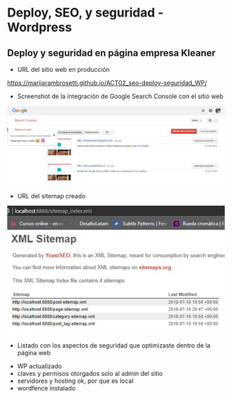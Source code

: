 # Deploy, SEO, y seguridad - Wordpress

## Deploy y seguridad en página empresa Kleaner


- URL del sitio web en producción

https://marijarambrosetti.github.io/ACT02_seo-deploy-seguridad_WP/

- Screenshot de la integración de Google Search Console con el sitio web

![Integración](img/integracion.jpg)

- URL del sitemap creado

![Screenshot del site map en yoas](img/sitemap.jpg)

- Listado con los aspectos de seguridad que optimizaste dentro de la página web

* WP actualizado 
* claves y permisos otorgados solo al admin del sitio 
* servidores y hosting ok, por que es local
* wordfence instalado



